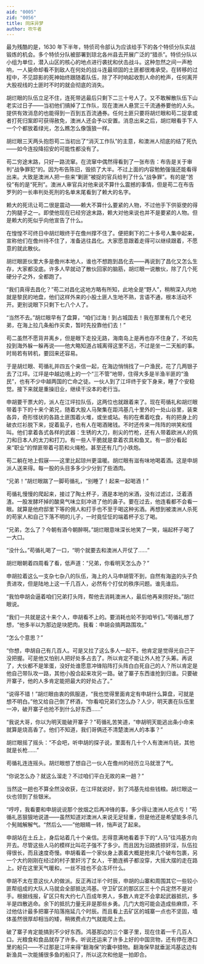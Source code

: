 ```yaml
---
aid: "0005"
zid: "0056"
title: 同床异梦
author: 吹牛者
---
```


最为残酷的是，1630 年下半年，特侦司令部认为应该给手下的各个特侦分队实战锻炼的机会。多个特侦分队被部署到琼北各州县去开展广泛的“猎杀”。特侦分队以小组为单位，潜入山区的核心的地点进行袭扰和伏击战斗。这种忽然之间一声枪响，一人毙命却看不到敌人在何处的战斗连最顽固的土匪都很难承受。在转移的过程中，不见踪影的死神始终跟随着队伍，除了不时响起收割人命的枪声，任何离开大股视线的土匪时不时的就会彻底的消失。

胡烂眼的队伍立足不住，连死带逃最后只剩下二三十号人了。又不敢解散队伍下山老实过日子——当初他们搞掉了工作队，现在澳洲人悬赏三千流通券要他的人头。提供有效消息的也能得到一百到五百流通券。任何土匪只要将胡烂眼和苟二捉拿或者打死归案即可获得赦免，澳洲人还会予以安置。消息出来之后，胡烂眼看手下人一个个都放着绿光，怎么瞧怎么像饿狼一样。

胡烂眼三天两头抱怨苟二当初出了“消灭工作队”的主意，和澳洲人彻底的结了死仇——如今连投降招安的可能性都没有了。

苟二穷途末路，只好一路流窜。在流窜中偶然得看到了一张布告：布告是关于审判“战争罪犯”的。因为布告陈旧，毁损了大半。不过上面的内容勉勉强强还能看得出来。大致是澳洲人把一些来“剿匪”被捉的官兵给判了什么“战争罪”。有的是“苦役”有的是“死刑”。澳洲人审官兵对他来说不算什么震撼的事情，但是苟二在布告罗列的一长串判处死刑的名单末尾看到了赖大的名字。

赖大的死讯让苟二很是震动——赖大不算什么要紧的人物，不过他手下供驱使的得力狗腿子之一。即使他现在已经穷途末路，赖大对他来说也并不是要紧的人物。但是赖大的死似乎向他宣告了什么。

在惶惶不可终日中胡烂眼终于在儋州撑不住了。便把剩下的二十多号人集中起来，宣称他们在儋州待不住了，准备逃往昌化。大家愿意跟着走得可以继续跟着，不愿意的就此散伙。

胡烂眼匪伙里大多是儋州本地人，谁也不想跑到昌化去——再说到了昌化又怎么生存，大家都没底。许多人早就动了散伙回家的脑筋，胡烂眼一说散伙，除了几个死硬分子之外，全都跑了。

“我们真得去昌化？”苟二对昌化这地方略有所知，此地全是“野人”，稍稍深入内地就是黎民的地盘，他们这样外来的小股土匪人生地不熟，言语不通，根本活动不开。更别说眼下只剩下七八个人了。

“当然不去。”胡烂眼早有了盘算，“咱们过海！到占城国去！我在那里有几个老兄弟，在海上拉几条船作买卖，暂时先投靠他们去！”

苟二虽然不愿背井离乡，但是眼下走投无路，海南岛上是再也存不住身了，不如先投到海外躲一躲再说——他大略知道占城离得这里不远，不过是坐一二天船的事。时局若有转机，要回来还容易。

于是胡烂眼、苟循礼并四五个亲信一起，在海边悄悄找了一户渔民，花了几两银子去了江坪。江坪是中越边境上的一个“三不管”地带，住得大多是半渔半匪的“渔民”，也有不少中越两国的亡命之徒。一伙人到了江坪终于安下身来，睡了个安稳觉。接下来就是重操旧业，继续干没本的老行当。

申胡要干票大的，派人在江坪拉队伍，这两位也就跟着来了。现在苟循礼和胡烂眼带着手下的十来个弟兄，随着大股人马聚集在距鸿基几十里外的一处山谷里，装束各异，奇形怪状的各路土匪围着火堆，或坐或站。有的在煮着吃食，有的把身上的破衣烂衫脱下来，捉着虱子，也有人在喝酒赌钱。不时还传来一阵阵的哄笑和怪叫。他们拿着各式各样的武器：生锈的大刀，削尖的竹枪，还有人带着欧洲人的佩刀和日本人的太刀和打刀。有一些人干脆就是拿着农具和鱼叉。有一部分看起来“职业”的悍匪带着弓箭和火绳枪。甚至还有几门小铁炮。

苟二躺在地上假寐——这里比起琼州更温暖。胡烂眼有滋有味地喝着酒。这是申胡派人送来得。每一股的头目多多少少分到了些酒肉。

“兄弟！”胡烂眼踹了一脚苟循礼，“别睡了！起来一起喝酒！”

苟循礼慢慢的爬起来，接过了陶土杯子，酒是本地的米酒，没有过滤过，泛着酒渣。一股发酵坏掉的酸臭气味立刻冲进了他的鼻子。要在过去，他连看都不会看一眼。就算是他府邸里下等的佣人和打手也不至于喝这种劣酒。再想到被澳洲人杀死的苟家人和自己下落不明的儿子，一时竟怔怔的端着杯子忘了喝。

“兄弟，怎么了？今朝有酒今朝醉啊。”胡烂眼意味深长地笑了一笑，端起杯子喝了一大口。

“没什么。”苟循礼喝了一口，“明个就要去和澳洲人开仗了……”

胡烂眼朝着四周看了看，低声道：“兄弟，你看明天怎么办？”

申胡拉着这么一支杂七杂八的队伍，海上的人马申胡管不到，自然有海盗的头子负责进攻，但是陆地上这一千几百人，必然有个打仗的秩序问题。谁先谁后。

“我怕申胡会逼着咱们兄弟打头阵，帮他去消耗澳洲人，最后他再来捞好处。”胡烂眼说。

“我们一共就是这十来个人，申胡看不上的。要消耗也轮不到咱爷们。”苟循礼想了想，“他多半以为那边是块肥肉。我看：申胡会搞两路围攻。”

“怎么个意思？”

“你想，申胡自己有几百人。可是又拉了这么多人一起干。他肯定是觉得光自己干没把握。可是他又怕别人把好处多占去了。所以肯定不能让外人抢了头筹。再说了，大伙都不是笨蛋，没好处谁愿意冲锋陷阵打头阵白白死自己的人？所以肯定是他自己带队攻一路，其他小股合起来攻另一路。破了寨子东西谁抢到归谁。只要破开寨子，他的人多肯定能把最大的好处占了。”

“说得不错！”胡烂眼由衷的佩服道，“我也觉得里面肯定有申胡什么算盘，可就是想不明白。”他又给自己倒了杯酒，“你看咱兄弟们怎么办？人少，明天裹在队伍里一冲，破开寨子也抢不到什么好东西……”

“我说大哥，你以为明天能破开寨子？”苟循礼苦笑道，“申胡明天能逃出条小命来就算是烧高香了。他们不知道，我们哥俩还不清楚澳洲人的本事？”

胡烂眼摇了摇头：“不会吧，听申胡的探子说，里面有几十个人有澳洲鸟铳，其他就是长枪……”

苟循礼连连摇头。胡烂眼想了想自己一伙人在儋州的经历立马就泄了气。

“你说怎么办？就这么溜走？不过咱们平白无故的来一趟？”

当然这一趟也不算全然没收获，在江坪就说好，到了鸿基先给些钱粮。胡烂眼这一伙也领到了些银米。

“哼哼，我看要和申胡说说那个放烟之后再冲锋的事，多少得让澳洲人吃点亏！”苟循礼恶狠狠地说道——虽然知道对澳洲人来说无足轻重，但是他还是希望能多杀几个髡贼解解气。“然后么——”他眼睛一转，悄声说了起来。

申胡站在土丘上，身后站着几十个亲信。志得意满地看着手下的“人马”往鸿基方向开去。尽管这些人马的模样比叫花子强不了多少。而且因为沿路掳掠奸淫，队伍拉得很长，而且速度奇慢。申胡看着一个家伙身上裹着大概是抢来几个破布包裹，另一个大约刚刚在经过的村子里奸污了女人，干脆连裤子都没穿，大摇大摆的走在路上。好在这里天气暖和，一丝不挂也不会冻坏什么。

申胡不太在意这伙人的做派。反正再过半个时辰，申胡的山寨和周围其它一些较小匪帮组成的大队人马就会全部抵达鸿基。守卫矿区的那区区三十个兵定然不是对手。根据线报，矿区只有大约七八百成年男人，多数人肯定不会拿起武器抵抗，多半是四散逃命。余下的抵抗力量无非是那些乡勇。几门大炮可能会造成些麻烦，不过他估计最多把寨子陷落拖延几个时辰。而且看上去矿区的城寨一点也不坚固，墙体虽然很厚却相当的矮，稍微费点力气就能爬上去。

破了寨子肯定能搞到不少好东西。鸿基那边的三个寨子里，现在住着一千几百人口。光粮食和食品就存了许多。听说还运来了许多上好的中国货物，还有停在港口里的船只——不过那是江坪来得“翻海保”的囊中猎物。翻海保早就垂涎鸿基这边有新渔具一次能捕很多鱼的船只了，所以这次和他是一拍即合。
